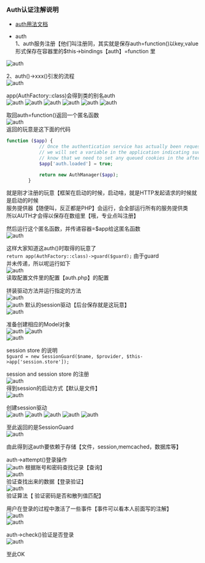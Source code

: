 ### Auth认证注解说明
- [auth用法文档](https://learnku.com/docs/laravel/5.5/authentication/1308)  
  
- auth   
 1、auth服务注册【他们叫注册同，其实就是保存auth=function()以key,value  
 形式保存在容器里的$this->bindings【auth】=function 里   
 
 ![auth](images/auth/1.png)  
 
 2、auth()->xxx()引发的流程   
 ![auth](images/auth/2.png)
 
 app(AuthFactory::class)会得到类的别名auth  
 ![auth](images/auth/3.png)
 ![auth](images/auth/4.png)
 ![auth](images/auth/5.png)
 ![auth](images/auth/6.png)
 ![auth](images/auth/7.png)
 ![auth](images/auth/8.png)  
 
 取回auth=function()返回一个匿名函数  
  ![auth](images/auth/9.png)  
  返回的玩意是这下面的代码   
  ```php  
  function ($app) {
              // Once the authentication service has actually been requested by the developer
              // we will set a variable in the application indicating such. This helps us
              // know that we need to set any queued cookies in the after event later.
              $app['auth.loaded'] = true;
  
              return new AuthManager($app);
          }
  ```  
  就是刚才注册的玩意【框架在启动的时候，启动啥，就是HTTP发起请求的时候就是启动的时候  
  服务提供器【随便叫，反正都是PHP】会运行，会全部运行所有的服务提供类  
  所以AUTH才会得以保存在数组里【哦，专业点叫注册】   
  
  然后运行这个匿名函数，并传递容器=$app给这匿名函数   
  ![auth](images/auth/10.png)   
  
  这样大家知道这auth()时取得的玩意了   
  `return app(AuthFactory::class)->guard($guard);`  由于guard  
  并未传递，所以呢运行如下   
  ![auth](images/auth/11.png)   
  读取配置文件里的配置【auth.php】的配置   
  
  拼装驱动方法并运行指定的方法  
  ![auth](images/auth/12.png)   
  ![auth](images/auth/13.png)
  默认的session驱动【后台保存就是这玩意】  
   ![auth](images/auth/14.png)  
   
  准备创建相应的Model对象  
  ![auth](images/auth/15.png)
  ![auth](images/auth/16.png)  
  ![auth](images/auth/17.png)    
  
  session store 的说明   
  `$guard = new SessionGuard($name, $provider, $this->app['session.store']);`   
  
  session and session store 的注册  
  ![auth](images/auth/18.png)   
  得到session的启动方式【默认是文件】   
  ![auth](images/auth/19.png)  
  
  创建session驱动  
  ![auth](images/auth/20.png) 
  ![auth](images/auth/21.png) 
  ![auth](images/auth/22.png) 
  ![auth](images/auth/23.png) 
  ![auth](images/auth/24.png)   
  
  至此返回的是SessionGuard  
  ![auth](images/auth/25.png)   
  
  由此得到这auth要依赖于存储【文件，session,memcached，数据库等】  
  
  auth->attempt()登录操作   
  ![auth](images/auth/26.png) 
  根据账号和密码查找记录【查询】  
  ![auth](images/auth/27.png)  
  验证查找出来的数据【登录验证】  
  ![auth](images/auth/28.png)    
  验证算法【 验证密码是否和散列值匹配】  
  
  用户在登录的过程中激活了一些事件【事件可以看本人前面写的注解】  
  ![auth](images/auth/29.png)   
  ![auth](images/auth/30.png)     
  
  auth->check()验证是否登录  
  ![auth](images/auth/31.png)    
  
  至此OK 
  
  
  